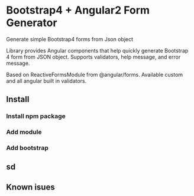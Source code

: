 
# Bootstrap4 + Angular2 Form Generator

Generate simple Bootstrap4 forms from Json object

Library provides Angular components that help quickly generate Bootstrap 4 form from JSON object.
Supports validators, help message, and error message.

Based on ReactiveFormsModule from @angular/forms.
Available custom and all angular built in validators.

## Install

### Install npm package

### Add module

### Add bootstrap 


## sd




## Known isues
